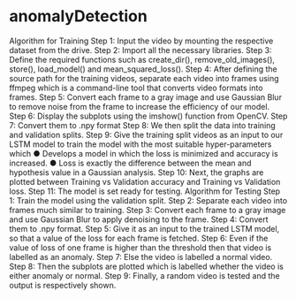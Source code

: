 # anomalyDetection
Algorithm for Training
Step 1: Input the video by mounting the respective dataset from the drive.
Step 2: Import all the necessary libraries.
Step 3: Define the required functions such as create_dir(), remove_old_images(), store(), load_model() and mean_squared_loss().
Step 4:  After defining the source path for the training videos, separate each video into frames using ffmpeg which is a command-line tool that converts video formats into frames.
Step 5: Convert each frame to a gray image and use Gaussian Blur to remove noise from the frame to increase the efficiency of our model.
 Step 6: Display the subplots using the imshow() function from OpenCV.
Step 7: Convert them to .npy format 
Step 8: We then split the data into training and validation splits.
Step 9:  Give the training split videos as an input to our LSTM model to train the model with the most suitable hyper-parameters which
●	Develops a model in which the loss is minimized and accuracy is increased.
●	Loss is exactly the difference between the mean and hypothesis value in a Gaussian analysis.
Step 10: Next, the graphs are plotted between Training vs Validation accuracy and Training vs Validation loss.
Step 11: The model is set ready for testing.
Algorithm for Testing
Step 1: Train the model using the validation split.
Step 2: Separate each video into frames much similar to training.
Step 3: Convert each frame to a gray image and use Gaussian Blur to apply denoising to the frame.
Step 4: Convert them to .npy format.
Step 5: Give it as an input to the trained LSTM model, so that a value of the loss for each frame is fetched.
Step 6: Even if the value of loss of one frame is higher than the threshold then that video is labelled as an anomaly.
Step 7: Else the video is labelled a normal video.
Step 8: Then the subplots are plotted which is labelled whether the video is either anomaly or normal.
Step 9: Finally, a random video is tested and the output is respectively shown.

